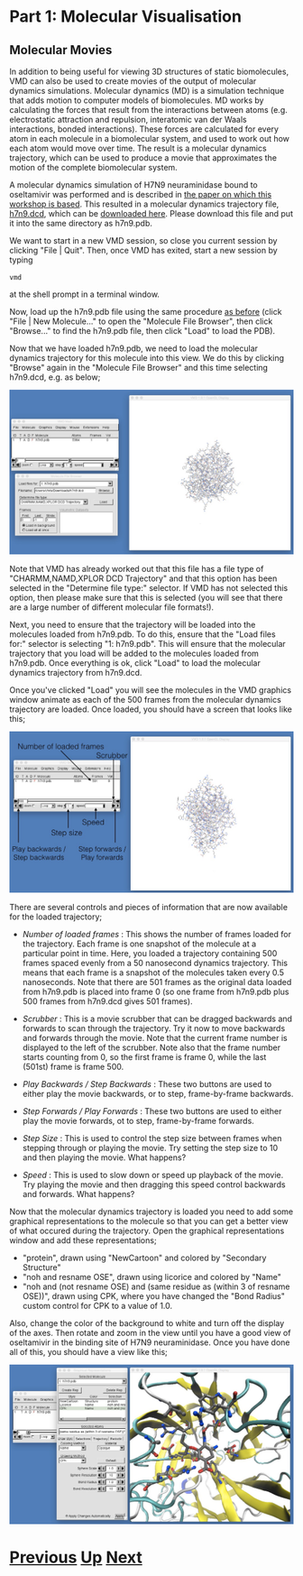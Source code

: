 # Part 1: Molecular Visualisation
## Molecular Movies

In addition to being useful for viewing 3D structures of static biomolecules, VMD can also be used to create movies of the output of molecular dynamics simulations. Molecular dynamics (MD) is a simulation technique that adds motion to computer models of biomolecules. MD works by calculating the forces that result from the interactions between atoms (e.g. electrostatic attraction and repulsion, interatomic van der Waals interactions, bonded interactions). These forces are calculated for every atom in each molecule in a biomolecular system, and used to work out how each atom would move over time. The result is a molecular dynamics trajectory, which can be used to produce a movie that approximates the motion of the complete biomolecular system.

A molecular dynamics simulation of H7N9 neuraminidase bound to oseltamivir was performed and is described in [the paper on which this workshop is based](http://www.nature.com/srep/2013/131220/srep03561/full/srep03561.html). This resulted in a molecular dynamics trajectory file, [h7n9.dcd](https://docs.google.com/uc?export=download&confirm=np1i&id=0B_KkGMZ8ACfaUjBSdlNoNHJCSUk), which can be [downloaded here](https://docs.google.com/uc?export=download&confirm=np1i&id=0B_KkGMZ8ACfaUjBSdlNoNHJCSUk). Please download this file and put it into the same directory as h7n9.pdb.

We want to start in a new VMD session, so close you current session by clicking "File | Quit". Then, once VMD has exited, start a new session by typing
```
vmd
```
at the shell prompt in a terminal window.

Now, load up the h7n9.pdb file using the same procedure [as before](opening_files.md) (click "File | New Molecule..." to open the "Molecule File Browser", then click "Browse..." to find the h7n9.pdb file, then click "Load" to load the PDB).

Now that we have loaded h7n9.pdb, we need to load the molecular dynamics trajectory for this molecule into this view. We do this by clicking "Browse" again in the "Molecule File Browser" and this time selecting h7n9.dcd, e.g. as below;

![Image showing molecule file browser to load trajectory](vmd_movie1.jpg)

Note that VMD has already worked out that this file has a file type of "CHARMM,NAMD,XPLOR DCD Trajectory" and that this option has been selected in the "Determine file type:" selector. If VMD has not selected this option, then please make sure that this is selected  (you will see that there are a large number of different molecular file formats!).

Next, you need to ensure that the trajectory will be loaded into the molecules loaded from h7n9.pdb. To do this, ensure that the "Load files for:" selector is selecting "1: h7n9.pdb". This will ensure that the molecular trajectory that you load will be added to the molecules loaded from h7n9.pdb. Once everything is ok, click "Load" to load the molecular dynamics trajectory from h7n9.dcd.

Once you've clicked "Load" you will see the molecules in the VMD graphics window animate as each of the 500 frames from the molecular dynamics trajectory are loaded. Once loaded, you should have a screen that looks like this;

![Image showing window after loading trajectory](vmd_movie2.jpg)

There are several controls and pieces of information that are now available for the loaded trajectory;

* *Number of loaded frames* : This shows the number of frames loaded for the trajectory. Each frame is one snapshot of the molecule at a particular point in time. Here, you loaded a trajectory containing 500 frames spaced evenly from a 50 nanosecond dynamics trajectory. This means that each frame is a snapshot of the molecules taken every 0.5 nanoseconds. Note that there are 501 frames as the original data loaded from h7n9.pdb is placed into frame 0 (so one frame from h7n9.pdb plus 500 frames from h7n9.dcd gives 501 frames).

* *Scrubber* : This is a movie scrubber that can be dragged backwards and forwards to scan through the trajectory. Try it now to move backwards and forwards through the movie. Note that the current frame number is displayed to the left of the scrubber. Note also that the frame number starts counting from 0, so the first frame is frame 0, while the last (501st) frame is frame 500.

* *Play Backwards / Step Backwards* : These two buttons are used to either play the movie backwards, or to step, frame-by-frame backwards.

* *Step Forwards / Play Forwards* : These two buttons are used to either play the movie forwards, ot to step, frame-by-frame forwards.

* *Step Size* : This is used to control the step size between frames when stepping through or playing the movie. Try setting the step size to 10 and then playing the movie. What happens?

* *Speed* : This is used to slow down or speed up playback of the movie. Try playing the movie and then dragging this speed control backwards and forwards. What happens?

Now that the molecular dynamics trajectory is loaded you need to add some graphical representations to the molecule so that you can get a better view of what occured during the trajectory. Open the graphical representations window and add these representations;

* "protein", drawn using "NewCartoon" and colored by "Secondary Structure"
* "noh and resname OSE", drawn using licorice and colored by "Name"
* "noh and (not resname OSE) and (same residue as (within 3 of resname OSE))", drawn using  CPK, where you have changed the "Bond Radius" custom control for CPK to a value of 1.0.

Also, change the color of the background to white and turn off the display of the axes. Then rotate and zoom in the view until you have a good view of oseltamivir in the binding site of H7N9 neuraminidase. Once you have done all of this, you should have a view like this;

![Image showing window after loading trajectory](vmd_movie3.jpg)



# [Previous](rendering.md) [Up](README.md) [Next](mouse.md)
